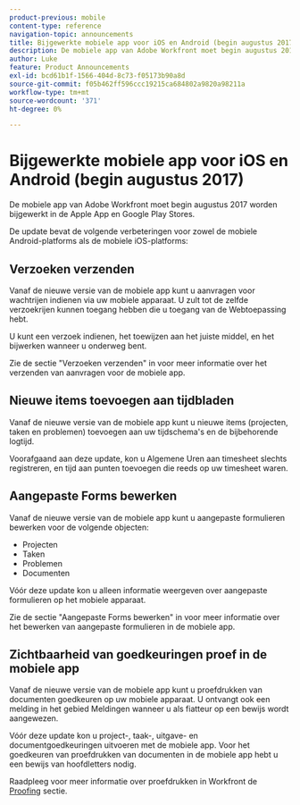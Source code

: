 ```yaml
---
product-previous: mobile
content-type: reference
navigation-topic: announcements
title: Bijgewerkte mobiele app voor iOS en Android (begin augustus 2017)
description: De mobiele app van Adobe Workfront moet begin augustus 2017 worden bijgewerkt in de Apple App en Google Play Stores.
author: Luke
feature: Product Announcements
exl-id: bcd61b1f-1566-404d-8c73-f05173b90a8d
source-git-commit: f05b462ff596ccc19215ca684802a9820a98211a
workflow-type: tm+mt
source-wordcount: '371'
ht-degree: 0%

---
```


# Bijgewerkte mobiele app voor iOS en Android (begin augustus 2017)

De mobiele app van Adobe Workfront moet begin augustus 2017 worden bijgewerkt in de Apple App en Google Play Stores. 

De update bevat de volgende verbeteringen voor zowel de mobiele Android-platforms als de mobiele iOS-platforms:

## Verzoeken verzenden

Vanaf de nieuwe versie van de mobiele app kunt u aanvragen voor wachtrijen indienen via uw mobiele apparaat. U zult tot de zelfde verzoekrijen kunnen toegang hebben die u toegang van de Webtoepassing hebt. 

U kunt een verzoek indienen, het toewijzen aan het juiste middel, en het bijwerken wanneer u onderweg bent. 

Zie de sectie &quot;Verzoeken verzenden&quot; in voor meer informatie over het verzenden van aanvragen voor de mobiele app.



## Nieuwe items toevoegen aan tijdbladen

Vanaf de nieuwe versie van de mobiele app kunt u nieuwe items (projecten, taken en problemen) toevoegen aan uw tijdschema&#39;s en de bijbehorende logtijd.

Voorafgaand aan deze update, kon u Algemene Uren aan timesheet slechts registreren, en tijd aan punten toevoegen die reeds op uw timesheet waren. 

## Aangepaste Forms bewerken

Vanaf de nieuwe versie van de mobiele app kunt u aangepaste formulieren bewerken voor de volgende objecten:

* Projecten
* Taken
* Problemen
* Documenten 

Vóór deze update kon u alleen informatie weergeven over aangepaste formulieren op het mobiele apparaat. 

Zie de sectie &quot;Aangepaste Forms bewerken&quot; in voor meer informatie over het bewerken van aangepaste formulieren in de mobiele app.

## Zichtbaarheid van goedkeuringen proef in de mobiele app

Vanaf de nieuwe versie van de mobiele app kunt u proefdrukken van documenten goedkeuren op uw mobiele apparaat. U ontvangt ook een melding in het gebied Meldingen wanneer u als fiatteur op een bewijs wordt aangewezen. 

Vóór deze update kon u project-, taak-, uitgave- en documentgoedkeuringen uitvoeren met de mobiele app. Voor het goedkeuren van proefdrukken van documenten in de mobiele app hebt u een bewijs van hoofdletters nodig. 

Raadpleeg voor meer informatie over proefdrukken in Workfront de [Proofing](../../../review-and-approve-work/proofing/proofing.md) sectie. 
